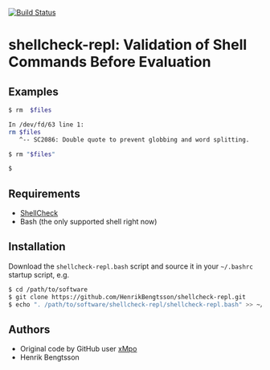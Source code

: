 [![Build Status](https://travis-ci.org/HenrikBengtsson/shellcheck-repl.svg?branch=master)](https://travis-ci.org/HenrikBengtsson/shellcheck-repl)

# shellcheck-repl: Validation of Shell Commands Before Evaluation


## Examples

```sh
$ rm  $files

In /dev/fd/63 line 1:
rm $files
   ^-- SC2086: Double quote to prevent globbing and word splitting.

$ rm "$files"

$
```


## Requirements

* [ShellCheck](https://github.com/koalaman/shellcheck)
* Bash (the only supported shell right now)


## Installation

Download the `shellcheck-repl.bash` script and source it in your `~/.bashrc` startup script, e.g.

```sh
$ cd /path/to/software
$ git clone https://github.com/HenrikBengtsson/shellcheck-repl.git
$ echo ". /path/to/software/shellcheck-repl/shellcheck-repl.bash" >> ~/.bashrc
```


## Authors

* Original code by GitHub user [xMpo](https://github.com/xPMo)
* Henrik Bengtsson
